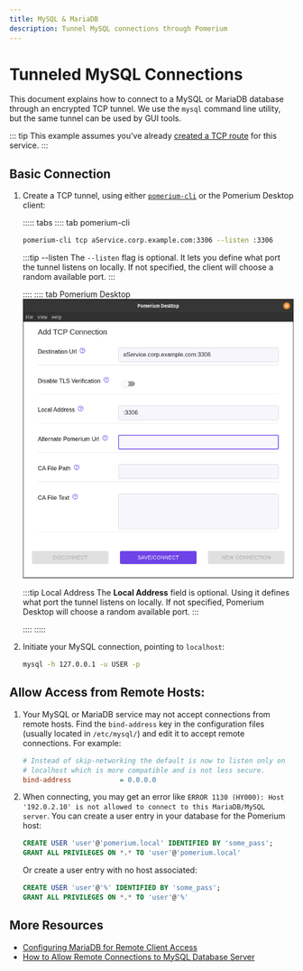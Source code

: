 ```yaml
---
title: MySQL & MariaDB
description: Tunnel MySQL connections through Pomerium
---
```


# Tunneled MySQL Connections

This document explains how to connect to a MySQL or MariaDB database through an encrypted TCP tunnel. We use the `mysql` command line utility, but the same tunnel can be used by GUI tools.

::: tip
This example assumes you've already [created a TCP route](/tcp/readme.md#configure-routes) for this service.
:::

 ## Basic Connection

 1. Create a TCP tunnel, using either [`pomerium-cli`](/releases.md#pomerium-cli) or the Pomerium Desktop client:

    ::::: tabs
    :::: tab pomerium-cli
    ```bash
    pomerium-cli tcp aService.corp.example.com:3306 --listen :3306
    ```

    :::tip --listen
    The `--listen` flag is optional. It lets you define what port the tunnel listens on locally. If not specified, the client will choose a random available port.
    :::

    ::::
    :::: tab Pomerium Desktop
    ![An example connection to a MySQL service from Pomerium Desktop](./img/desktop/example-mysql-connection.png)

    :::tip Local Address
    The **Local Address** field is optional. Using it defines what port the tunnel listens on locally. If not specified, Pomerium Desktop will choose a random available port.
    :::

    ::::
    :::::

1. Initiate your MySQL connection, pointing to `localhost`:

    ```bash
    mysql -h 127.0.0.1 -u USER -p
    ```

## Allow Access from Remote Hosts:

1. Your MySQL or MariaDB service may not accept connections from remote hosts. Find the `bind-address` key in the configuration files (usually located in `/etc/mysql/`) and edit it to accept remote connections. For example:

    ```ini
    # Instead of skip-networking the default is now to listen only on
    # localhost which is more compatible and is not less secure.
    bind-address            = 0.0.0.0
    ```

1. When connecting, you may get an error like `ERROR 1130 (HY000): Host '192.0.2.10' is not allowed to connect to this MariaDB/MySQL server`. You can create a user entry in your database for the Pomerium host:

    ```sql
    CREATE USER 'user'@'pomerium.local' IDENTIFIED BY 'some_pass';
    GRANT ALL PRIVILEGES ON *.* TO 'user'@'pomerium.local'
    ```

    Or create a user entry with no host associated:

    ```sql
    CREATE USER 'user'@'%' IDENTIFIED BY 'some_pass';
    GRANT ALL PRIVILEGES ON *.* TO 'user'@'%'
    ```

## More Resources

- [Configuring MariaDB for Remote Client Access](https://mariadb.com/kb/en/configuring-mariadb-for-remote-client-access/)
- [How to Allow Remote Connections to MySQL Database Server](https://linuxize.com/post/mysql-remote-access/)